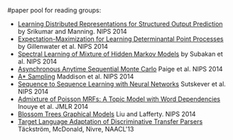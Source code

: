 #paper pool for reading groups:
* [Learning Distributed Representations for Structured Output Prediction](http://svivek.com/research/publications/SrikumarMa2014.pdf) by Srikumar and Manning. NIPS 2014
* [Expectation-Maximization for Learning Determinantal Point Processes](http://web.eecs.umich.edu/~kulesza/pubs/em_nips14.pdf) by Gillenwater et al. NIPS 2014
* [Spectral Learning of Mixture of Hidden Markov Models](http://bariskurt.com/wp-content/uploads/2013/12/mmarkov.pdf) by Subakan et al. NIPS 2014
* [Asynchronous Anytime Sequential Monte Carlo](http://arxiv.org/abs/1407.2864) Paige et al. NIPS 2014
* [A* Sampling](http://www.cs.toronto.edu/~cmaddis/pubs/astar.pdf) Maddison et al. NIPS 2014
* [Sequence to Sequence Learning with Neural Networks](http://arxiv.org/abs/1409.3215) Sutskever et al. NIPS 2014
* [Admixture of Poisson MRFs: A Topic Model with Word Dependencies](http://jmlr.org/proceedings/papers/v32/inouye14.pdf) Inouye et al. JMLR 2014
* [Blossom Trees Graphical Models](http://papers.nips.cc/paper/5316-blossom-tree-graphical-models.pdf) Liu and Lafferty. NIPS 2014
* [Target Language Adaptation of Discriminative Transfer Parsers](http://www.ryanmcd.com/papers/targetNAACL2013.pdf) Täckström, McDonald, Nivre, NAACL'13
